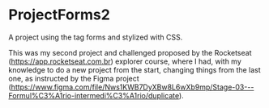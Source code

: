 # ProjectForms2

A project using the tag forms and stylized with CSS.

This was my second project and challenged proposed by the Rocketseat (https://app.rocketseat.com.br) explorer course, where I had, with my knowledge to do a new project from the start, changing things from the last one, as instructed by the Figma project (https://www.figma.com/file/Nws1KWB7DyXBw8L6wXb9mp/Stage-03---Formul%C3%A1rio-intermedi%C3%A1rio/duplicate).
